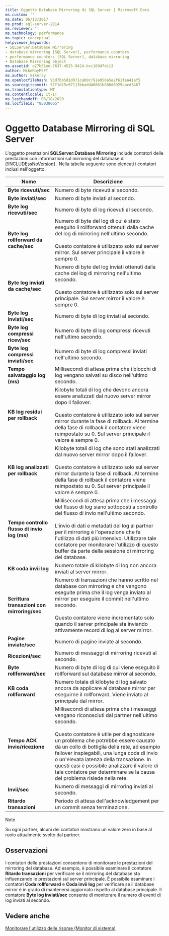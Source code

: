 ```yaml
---
title: Oggetto Database Mirroring di SQL Server | Microsoft Docs
ms.custom: ''
ms.date: 06/13/2017
ms.prod: sql-server-2014
ms.reviewer: ''
ms.technology: performance
ms.topic: conceptual
helpviewer_keywords:
- SQLServer:Database Mirroring
- database mirroring [SQL Server], performance counters
- performance counters [SQL Server], database mirroring
- Database Mirroring object
ms.assetid: a27b51ee-7637-4525-9424-bcc16947dc13
author: MikeRayMSFT
ms.author: mikeray
ms.openlocfilehash: 95d7bb5d1d071cab0c791a958a5e2f61fea41af5
ms.sourcegitcommit: 57f1d15c67113bbadd40861b886d6929aacd3467
ms.translationtype: MT
ms.contentlocale: it-IT
ms.lasthandoff: 06/18/2020
ms.locfileid: "85038665"
---
```

# <a name="sql-server-database-mirroring-object"></a>Oggetto Database Mirroring di SQL Server
  L'oggetto prestazioni **SQLServer:Database Mirroring** include contatori delle prestazioni con informazioni sul mirroring del database di [!INCLUDE[ssNoVersion](../../includes/ssnoversion-md.md)] . Nella tabella seguente sono elencati i contatori inclusi nell'oggetto.  
  
|Nome|Descrizione|  
|----------|-----------------|  
|**Byte ricevuti/sec**|Numero di byte ricevuti al secondo.|  
|**Byte inviati/sec**|Numero di byte inviati al secondo.|  
|**Byte log ricevuti/sec**|Numero di byte di log ricevuti al secondo.|  
|**Byte log rollforward da cache/sec**|Numero di byte del log di cui è stato eseguito il rollforward ottenuti dalla cache del log di mirroring nell'ultimo secondo.<br /><br /> Questo contatore è utilizzato solo sul server mirror. Sul server principale il valore è sempre 0.|  
|**Byte log inviati da cache/sec**|Numero di byte del log inviati ottenuti dalla cache del log di mirroring nell'ultimo secondo.<br /><br /> Questo contatore è utilizzato solo sul server principale. Sul server mirror il valore è sempre 0.|  
|**Byte log inviati/sec**|Numero di byte di log inviati al secondo.|  
|**Byte log compressi ricev/sec**|Numero di byte di log compressi ricevuti nell'ultimo secondo.|  
|**Byte log compressi inviati/sec**|Numero di byte di log compressi inviati nell'ultimo secondo.|  
|**Tempo salvataggio log (ms)**|Millisecondi di attesa prima che i blocchi di log vengano salvati su disco nell'ultimo secondo.|  
|**KB log residui per rollback**|Kilobyte totali di log che devono ancora essere analizzati dal nuovo server mirror dopo il failover.<br /><br /> Questo contatore è utilizzato solo sul server mirror durante la fase di rollback. Al termine della fase di rollback il contatore viene reimpostato su 0. Sul server principale il valore è sempre 0.|  
|**KB log analizzati per rollback**|Kilobyte totali di log che sono stati analizzati dal nuovo server mirror dopo il failover.<br /><br /> Questo contatore è utilizzato solo sul server mirror durante la fase di rollback. Al termine della fase di rollback il contatore viene reimpostato su 0. Sul server principale il valore è sempre 0.|  
|**Tempo controllo flusso di invio log (ms)**|Millisecondi di attesa prima che i messaggi del flusso di log siano sottoposti a controllo del flusso di invio nell'ultimo secondo.<br /><br /> L'invio di dati e metadati del log al partner per il  mirroring è l'operazione che fa l'utilizzo di dati più intensivo. Utilizzare tale contatore per monitorare l'utilizzo di questo buffer da parte della sessione di mirroring del database.|  
|**KB coda invii log**|Numero totale di kilobyte di log non ancora inviati al server mirror.|  
|**Scrittura transazioni con mirroring/sec**|Numero di transazioni che hanno scritto nel database con mirroring e che vengono eseguite prima che il log venga inviato al mirror per eseguire il commit nell'ultimo secondo.<br /><br /> Questo contatore viene incrementato solo quando il server principale sta inviando attivamente record di log al server mirror.|  
|**Pagine inviate/sec**|Numero di pagine inviate al secondo.|  
|**Ricezioni/sec**|Numero di messaggi di mirroring ricevuti al secondo.|  
|**Byte rollforward/sec**|Numero di byte di log di cui viene eseguito il rollforward sul database mirror al secondo.|  
|**KB coda rollforward**|Numero totale di kilobyte di log salvato ancora da applicare al database mirror per eseguirne il rollforward. Viene inviato al principale dal mirror.|  
|**Tempo ACK invio/ricezione**|Millisecondi di attesa prima che i messaggi vengano riconosciuti dal partner nell'ultimo secondo.<br /><br /> Questo contatore è utile per diagnosticare un problema che potrebbe essere causato da un collo di bottiglia della rete, ad esempio failover inspiegabili, una lunga coda di invio o un'elevata latenza della transazione. In questi casi è possibile analizzare il valore di tale contatore per determinare se la causa del problema risiede nella rete.|  
|**Invii/sec**|Numero di messaggi di mirroring inviati al secondo.|  
|**Ritardo transazioni**|Periodo di attesa dell'acknowledgement per un commit senza terminazione.|  
  
> [!NOTE]  
>  Su ogni partner, alcuni dei contatori mostrano un valore zero in base al ruolo attualmente svolto dal partner.  
  
## <a name="remarks"></a>Osservazioni  
 I contatori delle prestazioni consentono di monitorare le prestazioni del mirroring del database. Ad esempio, è possibile esaminare il contatore **Ritardo transazioni** per verificare se il mirroring del database sta influenzando le prestazioni sul server principale. È possibile esaminare i contatori **Coda rollforward** e **Coda invii log** per verificare se il database mirror è in grado di mantenersi aggiornato rispetto al database principale. Il contatore **Byte log inviati/sec** consente di monitorare il numero di eventi di log inviati al secondo.  
  
## <a name="see-also"></a>Vedere anche  
 [Monitorare l'utilizzo delle risorse &#40;Monitor di sistema&#41;](monitor-resource-usage-system-monitor.md)  
  
  
